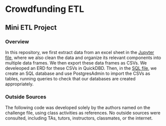 # Crowdfunding ETL
## Mini ETL Project

### Overview
In this repository, we first extract data from an excel sheet in the [Jupyter file](ETL_Mini_Project_AKarandikar_ALeary_AMashaly.ipynb), where we also clean the data and organize its relevant components into multiple data frames. We then export these data frames as CSVs. We develeoped an ERD for these CSVs in QuickDBD. Then, in the [SQL file](crowdfunding_db_schema.sql), we create an SQL database and use PostgresAdmin to import the CSVs as tables, running queries to check that our databases are created appropriately. 

### Outside Sources
The following code was developed solely by the authors named on the challenge file, using class activities as references. No outside sources were consulted, including TAs, tutors, instructors, classmates, or the internet. 
